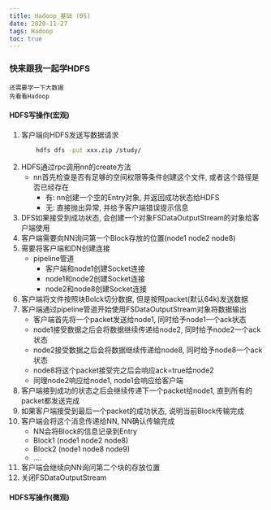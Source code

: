 ```yaml
---
title: Hadoop_基础 (05)
date: 2020-11-27
tags: Hadoop
toc: true
---
```


### 快来跟我一起学HDFS
    还需要学一下大数据
    先看看Hadoop

<!-- more -->

#### HDFS写操作(宏观)
1. 客户端向HDFS发送写数据请求
    ```bash
        hdfs dfs -put xxx.zip /study/
    ```
2. HDFS通过rpc调用nn的create方法
    * nn首先检查是否有足够的空间权限等条件创建这个文件, 或者这个路径是否已经存在
        * 有: nn创建一个空的Entry对象, 并返回成功状态给HDFS
        * 无: 直接抛出异常, 并给予客户端错误提示信息
3. DFS如果接受到成功状态, 会创建一个对象FSDataOutputStream的对象给客户端使用
4. 客户端需要向NN询问第一个Block存放的位置(node1 node2 node8)
5. 需要将客户端和DN创建连接
    * pipeline管道
        * 客户端和node1创建Socket连接
        * node1和node2创建Socket连接
        * node2和node8创建Socket连接
6. 客户端将文件按照块Bolck切分数据, 但是按照packet(默认64k)发送数据
7. 客户端通过pipeline管道开始使用FSDataOutputStream对象将数据输出
    * 客户端首先将一个packet发送给node1, 同时给予node1一个ack状态
    * node1接受数据之后会将数据继续传递给node2, 同时给予node2一个ack状态
    * node2接受数据之后会将数据继续传递给node8, 同时给予node8一个ack状态
    * node8将这个packet接受完之后会响应ack=true给node2
    * 同理node2响应给node1, node1会响应给客户端
8. 客户端接到成功的状态之后会继续传递下一个packet给node1, 直到所有的packet都发送完成
9. 如果客户端接受到最后一个packet的成功状态, 说明当前Block传输完成
10. 客户端会将这个消息传递给NN, NN确认传输完成
    * NN会将Block的信息记录到Entry
    * Block1 (node1 node2 node8)
    * Block2 (node1 node8 node9)
    * ....
11. 客户端会继续向NN询问第二个块的存放位置
12. 关闭FSDataOutputStream

#### HDFS写操作(微观)






